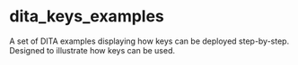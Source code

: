 # dita_keys_examples
A set of DITA examples displaying how keys can be deployed step-by-step. Designed to illustrate how keys can be used.

